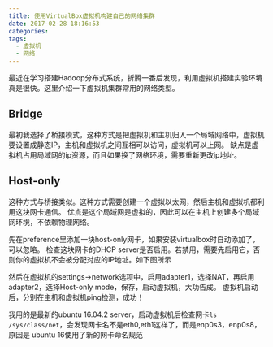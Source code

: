 ```yaml
---
title: 使用VirtualBox虚拟机构建自己的网络集群
date: 2017-02-28 18:16:53
categories:
tags:
  - 虚拟机
  - 网络
---
```

最近在学习搭建Hadoop分布式系统，折腾一番后发现，利用虚拟机搭建实验环境真是很快。这里介绍一下虚拟机集群常用的网络类型。

## Bridge
最初我选择了桥接模式，这种方式是把虚拟机和主机归入一个局域网络中，虚拟机要设置成静态IP，主机和虚拟机之间互相可以访问，虚拟机可以上网。
缺点是虚拟机占用局域网的ip资源，而且如果换了网络环境，需要重新更改ip地址。

## Host-only
这种方式与桥接类似。这种方式需要创建一个虚拟以太网，然后主机和虚拟机都利用这块网卡通信。
优点是这个局域网是虚拟的，因此可以在主机上创建多个局域网环境，不依赖物理网络。

先在preference里添加一块host-only网卡，如果安装virtualbox时自动添加了，可以忽略。
检查这块网卡的DHCP server是否启用。若禁用，需要先启用它，否则你的虚拟机不会被分配对应的IP地址。如下图所示
![]()

然后在虚拟机的settings->network选项中，启用adapter1，选择NAT，再启用adapter2，选择Host-only mode，保存，启动虚拟机，大功告成。
虚拟机启动后，分别在主机和虚拟机ping检测，成功！

我用的是最新的ubuntu 16.04.2 server，启动虚拟机后检查网卡`ls /sys/class/net`，会发现网卡名不是eth0,eth1这样了，而是enp0s3，enp0s8，原因是
ubuntu 16使用了新的网卡命名规范
